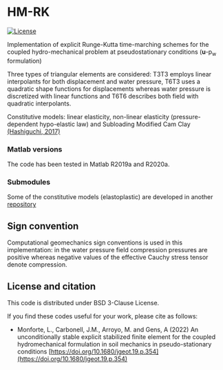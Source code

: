 # HM-RK

 [![License][license-image]][license]
 
 [license-image]: https://img.shields.io/badge/license-BSD-green.svg?style=flat
[license]: https://github.com/lluis-mv/Shallow-StrainPathMethod/blob/master/LICENSE

Implementation of explicit Runge-Kutta time-marching schemes for the coupled hydro-mechanical problem at pseudostationary conditions (**u**-p<sub>w</sub> formulation) 

Three types of triangular elements are considered: T3T3 employs linear interpolants for both displacement and water pressure, T6T3 uses a quadratic shape functions for displacements whereas water pressure is discretized with linear functions and T6T6 describes both field with quadratic interpolants.

Constitutive models: linear elasticity, non-linear elasticity (pressure-dependent hypo-elastic law) and Subloading Modified Cam Clay [(Hashiguchi, 2017)](https://doi.org/10.1007/978-3-319-48821-9)

### Matlab versions

The code has been tested in Matlab R2019a and R2020a.

### Submodules

Some of the constitutive models (elastoplastic) are developed in another [repository](https://github.com/lluis-mv/ExplicitStressIntegration)

## Sign convention
Computational geomechanics sign conventions is used in this implementation: in the water pressure field compression pressures are positive whereas negative values of the effective Cauchy stress tensor denote compression.


## License and citation

This code is distributed under BSD 3-Clause License. 


If you find these codes useful for your work, please cite as follows:
- Monforte, L., Carbonell, J.M., Arroyo, M. and Gens, A (2022) An unconditionally stable explicit stabilized finite element for the coupled hydromechanical formulation in soil mechanics in pseudo-stationary conditions [https://doi.org/10.1680/jgeot.19.p.354](https://doi.org/10.1680/jgeot.19.p.354)
